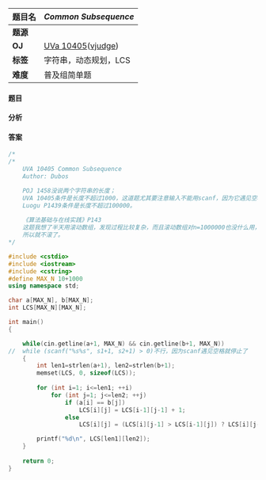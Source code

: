|题目名|*Common Subsequence*|  
|---|---|  
|**题源**||  
|**OJ**|[UVa 10405]()([vjudge](https://vjudge.net/problem/UVA-10405))|  
|**标签**|字符串，动态规划，LCS|  
|**难度**|普及组简单题|  

#### 题目
#### 分析 
#### 答案
```cpp
/* 	
/*
    UVA 10405 Common Subsequence
    Author: Dubos

    POJ 1458没说两个字符串的长度；
    UVA 10405条件是长度不超过1000，这道题尤其要注意输入不能用scanf，因为它遇见空格会停；
    Luogu P1439条件是长度不超过100000。 
    
    《算法基础与在线实践》P143
    这题我想了半天用滚动数组，发现过程比较复杂，而且滚动数组对n=1000000也没什么用，
    所以就不滚了。
*/

#include <cstdio>
#include <iostream>
#include <cstring>
#define MAX_N 10+1000
using namespace std;

char a[MAX_N], b[MAX_N];
int LCS[MAX_N][MAX_N];

int main()
{

    while(cin.getline(a+1, MAX_N) && cin.getline(b+1, MAX_N))
//	while (scanf("%s%s", s1+1, s2+1) > 0)不行，因为scanf遇见空格就停止了 
    {
        int len1=strlen(a+1), len2=strlen(b+1);
        memset(LCS, 0, sizeof(LCS));
    
        for (int i=1; i<=len1; ++i)
            for (int j=1; j<=len2; ++j)
                if (a[i] == b[j])
                    LCS[i][j] = LCS[i-1][j-1] + 1;
                else
                    LCS[i][j] = (LCS[i][j-1] > LCS[i-1][j]) ? LCS[i][j-1] : LCS[i-1][j];

        printf("%d\n", LCS[len1][len2]);
    }
    
    return 0;
}
```
